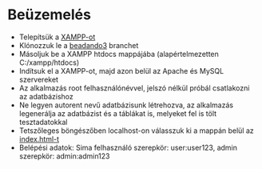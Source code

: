 # Beüzemelés
- Telepítsük a [XAMPP-ot](https://www.apachefriends.org/download.html)
- Klónozzuk le a [beadando3](https://github.com/kangurusenpai/group_5/tree/beadando3) branchet
- Másoljuk be a XAMPP htdocs mappájába (alapértelmezetten C:/xampp/htdocs)
- Indítsuk el a XAMPP-ot, majd azon belül az Apache és MySQL szervereket
- Az alkalmazás root felhasználónévvel, jelszó nélkül próbál csatlakozni az adatbázishoz
- Ne legyen autorent nevű adatbázisunk létrehozva, az alkalmazás legenerálja az adatbázist és a táblákat is, melyeket fel is tölt tesztadatokkal
- Tetszőleges böngészőben localhost-on válasszuk ki a mappán belül az [index.html-t](http://localhost/group_5-beadando3/group_5-beadando3/index.html)
- Belépési adatok: Sima felhasználó szerepkör: user:user123, admin szerepkör: admin:admin123
